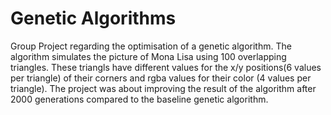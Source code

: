 # Genetic Algorithms

Group Project regarding the optimisation of a genetic algorithm. The algorithm simulates the picture of Mona Lisa using 
100 overlapping triangles.
These triangls have different values for the x/y positions(6 values per triangle) of their corners and rgba values for 
their color (4 values per triangle).
The project was about improving the result of the algorithm after 2000 generations compared to the baseline genetic algorithm.
